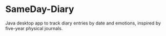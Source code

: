 # SameDay-Diary
Java desktop app to track diary entries by date and emotions, inspired by five-year physical journals.
